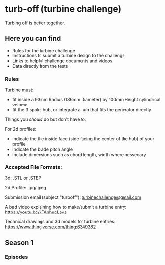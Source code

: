 # turb-off (turbine challenge)
Turbing off is better together.

## Here you can find
* Rules for the turbine challenge
* Instructions to submit a turbine design to the challenge
* Links to helpful challenge documents and videos
* Data directly from the tests

### Rules
Turbine must:
* fit inside a 93mm Radius (186mm Diameter) by 100mm Height cylindrical volume
* fit the 3 spoke hub, or integrate a hub that fits the generator directly

Things you *should* do but don't have to:

  For 2d profiles:
  * indicate the the inside face (side facing the center of the hub) of your profile
  * indicate the blade pitch angle
  * include dimensions such as chord length, width where nessecary

### Accepted File Formats:
3d: .STL or .STEP

2d Profile: .jpg/.jpeg

Submission email (subject "turboff"):
turbinechallenge@gmail.com

A bad video explaining how to make/submit a turbine entry:
https://youtu.be/kFAnhueLsvs

Technical drawings and 3d models for turbine entries:
https://www.thingiverse.com/thing:6349382
  
## Season 1
### Episodes



